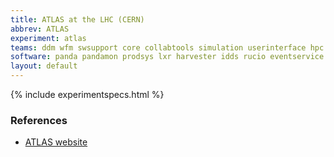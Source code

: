 ```yaml
---
title: ATLAS at the LHC (CERN)
abbrev: ATLAS
experiment: atlas
teams: ddm wfm swsupport core collabtools simulation userinterface hpc databases datapreservation eventdata ml
software: panda pandamon prodsys lxr harvester idds rucio eventservice athena rootframework acts data-carousel scikit-hep pegasus atlas-ci-nightly
layout: default
---
```


{% include experimentspecs.html %}

### References

- [ATLAS website](https://atlas.cern/)
